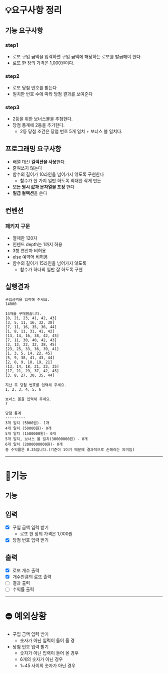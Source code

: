 # 💡요구사항 정리
## 기능 요구사항
### step1
- 로또 구입 금액을 입력하면 구입 금액에 해당하는 로또를 발급해야 한다.
- 로또 한 장의 가격은 1,000원이다.

### step2
- 로또 당첨 번호를 받는다
- 일치한 번호 수에 따라 당첨 결과를 보여준다

### step3
- 2등을 위한 보너스볼을 추첨한다.
- 당첨 통계에 2등을 추가한다.
  - 2등 당첨 조건은 당첨 번호 5개 일치 + 보너스 볼 일치다.

## 프로그래밍 요구사항
- 배열 대신 **컬렉션을 사용**한다.
- 줄여쓰지 않는다
- 함수의 길이가 10라인을 넘어가지 않도록 구현한다
  - 함수가 한 가지 일만 하도록 최대한 작게 만든
- **모든 원시 값과 문자열을 포장** 한다
- **일급 컬렉션**을 쓴다

## 컨벤션
### 패키지 구문
- 열제한 120자
- 인덴드 depth는 1까지 허용
- 3항 연산자 비허용
- else 예약어 비허용
- 함수의 길이가 15라인을 넘어가지 않도록
  - 함수가 하나의 일만 잘 하도록 구현

## 실행결과
```
구입금액을 입력해 주세요.
14000

14개를 구매했습니다.
[8, 21, 23, 41, 42, 43]
[3, 5, 11, 16, 32, 38]
[7, 11, 16, 35, 36, 44]
[1, 8, 11, 31, 41, 42]
[13, 14, 16, 38, 42, 45]
[7, 11, 30, 40, 42, 43]
[2, 13, 22, 32, 38, 45]
[23, 25, 33, 36, 39, 41]
[1, 3, 5, 14, 22, 45]
[5, 9, 38, 41, 43, 44]
[2, 8, 9, 18, 19, 21]
[13, 14, 18, 21, 23, 35]
[17, 21, 29, 37, 42, 45]
[3, 8, 27, 30, 35, 44]

지난 주 당첨 번호를 입력해 주세요.
1, 2, 3, 4, 5, 6

보너스 볼을 입력해 주세요.
7

당첨 통계
---------
3개 일치 (5000원)- 1개
4개 일치 (50000원)- 0개
5개 일치 (1500000원)- 0개
5개 일치, 보너스 볼 일치(30000000원) - 0개
6개 일치 (2000000000원)- 0개
총 수익률은 0.35입니다.(기준이 1이기 때문에 결과적으로 손해라는 의미임)

```

---

# 📝기능
## 기능
## 입력
- [X] 구입 금액 입력 받기
  - 로또 한 장의 가격은 1,000원
- [X] 당첨 번호 입력 받기
## 출력
- [X] 로또 개수 출력
- [X] 개수만큼의 로또 출력
- [ ] 결과 출력
- [ ] 수익률 출력

---

# ⛔️ 예외상황
- 구입 금액 입력 받기
  - 숫자가 아닌 입력이 들어 올 경
- 당첨 번호 입력 받기
  - 숫자가 아닌 입력이 들어 올 경우
  - 6개의 숫자가 아닌 경우
  - 1~45 사이의 숫자가 아닌 경우
